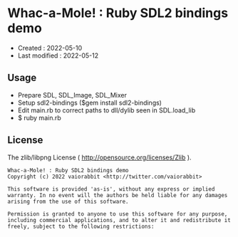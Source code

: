 <!-- -*- mode:markdown; coding:utf-8; -*- -->

# Whac-a-Mole! : Ruby SDL2 bindings demo #

*   Created : 2022-05-10
*   Last modified : 2022-05-12

## Usage ##

*   Prepare SDL, SDL_Image, SDL_Mixer
*   Setup sdl2-bindings ($gem install sdl2-bindings)
*   Edit main.rb to correct paths to dll/dylib seen in SDL.load_lib
*   $ ruby main.rb

## License ##

The zlib/libpng License ( http://opensource.org/licenses/Zlib ).

    Whac-a-Mole! : Ruby SDL2 bindings demo
    Copyright (c) 2022 vaiorabbit <http://twitter.com/vaiorabbit>

    This software is provided 'as-is', without any express or implied
    warranty. In no event will the authors be held liable for any damages
    arising from the use of this software.

    Permission is granted to anyone to use this software for any purpose,
    including commercial applications, and to alter it and redistribute it
    freely, subject to the following restrictions:
